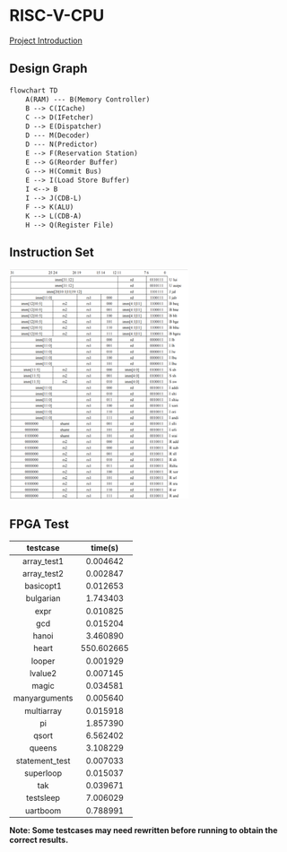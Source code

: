 # RISC-V-CPU

[Project Introduction](https://github.com/ACMClassCourse-2022/RISC-V-CPU-2023)

## Design Graph

```mermaid
flowchart TD
    A(RAM) --- B(Memory Controller)
    B --> C(ICache)
    C --> D(IFetcher)
    D --> E(Dispatcher)
    D --- M(Decoder)
    D --- N(Predictor)
    E --> F(Reservation Station)
    E --> G(Reorder Buffer)
    G --> H(Commit Bus)
    E --> I(Load Store Buffer)
    I <--> B
    I --> J(CDB-L)
    F --> K(ALU)
    K --> L(CDB-A)
    H --> Q(Register File)
```

## Instruction Set

<img src="RV32I.png" style="zoom:40%;">

## FPGA Test

|testcase|time(s)|
|:-----:|:------:|
|array_test1|0.004642|
|array_test2|0.002847|
|basicopt1|0.012653|
|bulgarian|1.743403|
|expr|0.010825|
|gcd|0.015204|
|hanoi|3.460890|
|heart|550.602665|
|looper|0.001929|
|lvalue2|0.007145|
|magic|0.034581|
|manyarguments|0.005640|
|multiarray|0.015918|
|pi|1.857390|
|qsort|6.562402|
|queens|3.108229|
|statement_test|0.007033|
|superloop|0.015037|
|tak|0.039671|
|testsleep|7.006029|
|uartboom|0.788991|

**Note: Some testcases may need rewritten before running to obtain the correct results.**
